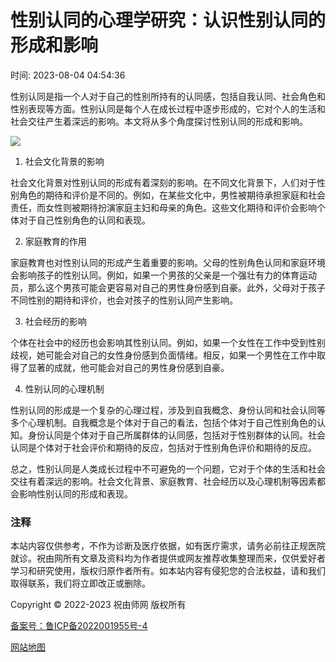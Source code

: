 # 性别认同的心理学研究：认识性别认同的形成和影响

时间: 2023-08-04 04:54:36

性别认同是指一个人对于自己的性别所持有的认同感，包括自我认同、社会角色和性别表现等方面。性别认同是每个人在成长过程中逐步形成的，它对个人的生活和社会交往产生着深远的影响。本文将从多个角度探讨性别认同的形成和影响。

![](/aiimage/性别认同的心理学研究：认识性别认同的形成和影响.png)

1. 社会文化背景的影响

社会文化背景对性别认同的形成有着深刻的影响。在不同文化背景下，人们对于性别角色的期待和评价是不同的。例如，在某些文化中，男性被期待承担家庭和社会责任，而女性则被期待扮演家庭主妇和母亲的角色。这些文化期待和评价会影响个体对于自己性别角色的认同和表现。

2. 家庭教育的作用

家庭教育也对性别认同的形成产生着重要的影响。父母的性别角色认同和家庭环境会影响孩子的性别认同。例如，如果一个男孩的父亲是一个强壮有力的体育运动员，那么这个男孩可能会更容易对自己的男性身份感到自豪。此外，父母对于孩子不同性别的期待和评价，也会对孩子的性别认同产生影响。

3. 社会经历的影响

个体在社会中的经历也会影响其性别认同。例如，如果一个女性在工作中受到性别歧视，她可能会对自己的女性身份感到负面情绪。相反，如果一个男性在工作中取得了显著的成就，他可能会对自己的男性身份感到自豪。

4. 性别认同的心理机制

性别认同的形成是一个复杂的心理过程，涉及到自我概念、身份认同和社会认同等多个心理机制。自我概念是个体对于自己的看法，包括个体对于自己性别角色的认知。身份认同是个体对于自己所属群体的认同感，包括对于性别群体的认同。社会认同是个体对于社会评价和期待的反应，包括对于性别角色评价和期待的反应。

总之，性别认同是人类成长过程中不可避免的一个问题，它对于个体的生活和社会交往有着深远的影响。社会文化背景、家庭教育、社会经历以及心理机制等因素都会影响性别认同的形成和表现。

### 注释
本站内容仅供参考，不作为诊断及医疗依据，如有医疗需求，请务必前往正规医院就诊。祝由网所有文章及资料均为作者提供或网友推荐收集整理而来，仅供爱好者学习和研究使用，版权归原作者所有。如本站内容有侵犯您的合法权益，请和我们取得联系，我们将立即改正或删除。 

Copyright © 2022-2023 祝由师网 版权所有

[备案号：鲁ICP备2022001955号-4](https://beian.miit.gov.cn) 

[网站地图](/siteurl)